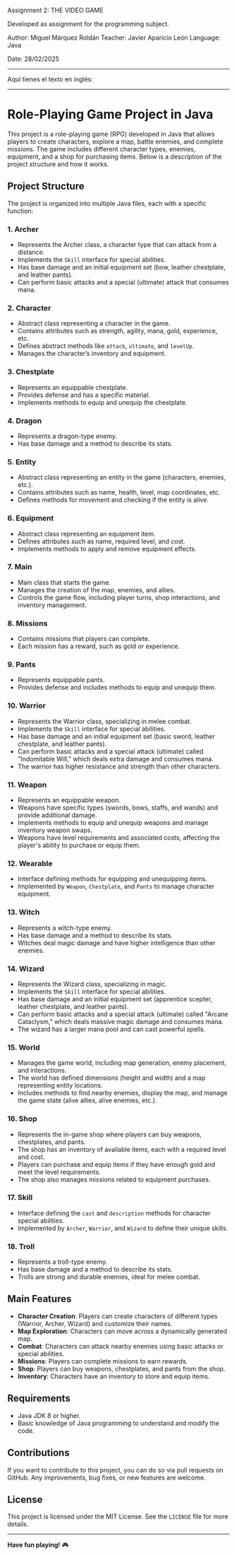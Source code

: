 Assignment 2: THE VIDEO GAME

Developed as assignment for the programming subject.

Author: Miguel Márquez Roldán
Teacher: Javier Aparicio León
Language: Java

Date: 28/02/2025

------------------------

Aquí tienes el texto en inglés:

---

# **Role-Playing Game Project in Java**
This project is a role-playing game (RPG) developed in Java that allows players to create characters, explore a map, battle enemies, and complete missions. The game includes different character types, enemies, equipment, and a shop for purchasing items. Below is a description of the project structure and how it works.

## **Project Structure**
The project is organized into multiple Java files, each with a specific function:

### **1. Archer**
- Represents the Archer class, a character type that can attack from a distance.
- Implements the `Skill` interface for special abilities.
- Has base damage and an initial equipment set (bow, leather chestplate, and leather pants).
- Can perform basic attacks and a special (ultimate) attack that consumes mana.

### **2. Character**
- Abstract class representing a character in the game.
- Contains attributes such as strength, agility, mana, gold, experience, etc.
- Defines abstract methods like `attack`, `ultimate`, and `levelUp`.
- Manages the character’s inventory and equipment.

### **3. Chestplate**
- Represents an equippable chestplate.
- Provides defense and has a specific material.
- Implements methods to equip and unequip the chestplate.

### **4. Dragon**
- Represents a dragon-type enemy.
- Has base damage and a method to describe its stats.

### **5. Entity**
- Abstract class representing an entity in the game (characters, enemies, etc.).
- Contains attributes such as name, health, level, map coordinates, etc.
- Defines methods for movement and checking if the entity is alive.

### **6. Equipment**
- Abstract class representing an equipment item.
- Defines attributes such as name, required level, and cost.
- Implements methods to apply and remove equipment effects.

### **7. Main**
- Main class that starts the game.
- Manages the creation of the map, enemies, and allies.
- Controls the game flow, including player turns, shop interactions, and inventory management.

### **8. Missions**
- Contains missions that players can complete.
- Each mission has a reward, such as gold or experience.

### **9. Pants**
- Represents equippable pants.
- Provides defense and includes methods to equip and unequip them.

### **10. Warrior**
- Represents the Warrior class, specializing in melee combat.
- Implements the `Skill` interface for special abilities.
- Has base damage and an initial equipment set (basic sword, leather chestplate, and leather pants).
- Can perform basic attacks and a special attack (ultimate) called "Indomitable Will," which deals extra damage and consumes mana.
- The warrior has higher resistance and strength than other characters.

### **11. Weapon**
- Represents an equippable weapon.
- Weapons have specific types (swords, bows, staffs, and wands) and provide additional damage.
- Implements methods to equip and unequip weapons and manage inventory weapon swaps.
- Weapons have level requirements and associated costs, affecting the player's ability to purchase or equip them.

### **12. Wearable**
- Interface defining methods for equipping and unequipping items.
- Implemented by `Weapon`, `Chestplate`, and `Pants` to manage character equipment.

### **13. Witch**
- Represents a witch-type enemy.
- Has base damage and a method to describe its stats.
- Witches deal magic damage and have higher intelligence than other enemies.

### **14. Wizard**
- Represents the Wizard class, specializing in magic.
- Implements the `Skill` interface for special abilities.
- Has base damage and an initial equipment set (apprentice scepter, leather chestplate, and leather pants).
- Can perform basic attacks and a special attack (ultimate) called "Arcane Cataclysm," which deals massive magic damage and consumes mana.
- The wizard has a larger mana pool and can cast powerful spells.

### **15. World**
- Manages the game world, including map generation, enemy placement, and interactions.
- The world has defined dimensions (height and width) and a map representing entity locations.
- Includes methods to find nearby enemies, display the map, and manage the game state (alive allies, alive enemies, etc.).

### **16. Shop**
- Represents the in-game shop where players can buy weapons, chestplates, and pants.
- The shop has an inventory of available items, each with a required level and cost.
- Players can purchase and equip items if they have enough gold and meet the level requirements.
- The shop also manages missions related to equipment purchases.

### **17. Skill**
- Interface defining the `cast` and `description` methods for character special abilities.
- Implemented by `Archer`, `Warrior`, and `Wizard` to define their unique skills.

### **18. Troll**
- Represents a troll-type enemy.
- Has base damage and a method to describe its stats.
- Trolls are strong and durable enemies, ideal for melee combat.

## **Main Features**
- **Character Creation**: Players can create characters of different types (Warrior, Archer, Wizard) and customize their names.
- **Map Exploration**: Characters can move across a dynamically generated map.
- **Combat**: Characters can attack nearby enemies using basic attacks or special abilities.
- **Missions**: Players can complete missions to earn rewards.
- **Shop**: Players can buy weapons, chestplates, and pants from the shop.
- **Inventory**: Characters have an inventory to store and equip items.

## **Requirements**
- Java JDK 8 or higher.
- Basic knowledge of Java programming to understand and modify the code.

## **Contributions**
If you want to contribute to this project, you can do so via pull requests on GitHub. Any improvements, bug fixes, or new features are welcome.

## **License**
This project is licensed under the MIT License. See the `LICENSE` file for more details.

---
**Have fun playing!** 🎮
